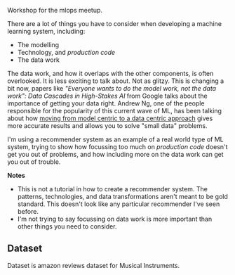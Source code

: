 Workshop for the mlops meetup.

There are a lot of things you have to consider when developing a machine learning system, including:

- The modelling
- Technology, and _production code_
- The data work

The data work, and how it overlaps with the other components, is often overlooked.
It is less exciting to talk about.
Not as glitzy.
This is changing a bit now, papers like _"Everyone wants to do the model work, not the data work": Data Cascades in High-Stakes AI_ from Google talks about the importance of getting your data right.
Andrew Ng, one of the people responsible for the popularity of this current wave of ML, has been talking about how [moving from model centric to a data centric approach](https://www.youtube.com/watch?v=06-AZXmwHjo) gives more accurate results and allows you to solve "small data" problems.


I'm using a recommender system as an example of a real world type of ML system, trying to show how focussing too much on _production code_ doesn't get you out of problems,
and how including more on the data work can get you out of trouble.

**Notes**

- This is not a tutorial in how to create a recommender system. The patterns, technologies, and data transformations aren't meant to be gold standard. This doesn't look like any particular recommender I've seen before.
- I'm not trying to say focussing on data work is more important than other things you need to consider.


## Dataset

Dataset is amazon reviews dataset for Musical Instruments.
